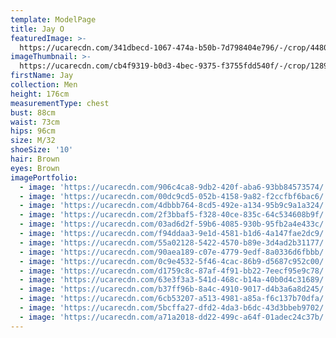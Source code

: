 ```yaml
---
template: ModelPage
title: Jay O
featuredImage: >-
  https://ucarecdn.com/341dbecd-1067-474a-b50b-7d798404e796/-/crop/4480x2849/0,1353/-/preview/
imageThumbnail: >-
  https://ucarecdn.com/cb4f9319-b0d3-4bec-9375-f3755fdd540f/-/crop/1289x1948/188,42/-/preview/
firstName: Jay
collection: Men
height: 176cm
measurementType: chest
bust: 88cm
waist: 73cm
hips: 96cm
size: M/32
shoeSize: '10'
hair: Brown
eyes: Brown
imagePortfolio:
  - image: 'https://ucarecdn.com/906c4ca8-9db2-420f-aba6-93bb84573574/'
  - image: 'https://ucarecdn.com/00dc9cd5-052b-4158-9a82-f2ccfbf6bac6/'
  - image: 'https://ucarecdn.com/4dbbb764-8cd5-492e-a134-95b9c9a1a324/'
  - image: 'https://ucarecdn.com/2f3bbaf5-f328-40ce-835c-64c534608b9f/'
  - image: 'https://ucarecdn.com/03ad6d2f-59b6-4085-930b-95fb2a4e433c/'
  - image: 'https://ucarecdn.com/f94ddaa3-9e1d-4581-b1d6-4a147fae2dc9/'
  - image: 'https://ucarecdn.com/55a02128-5422-4570-b89e-3d4ad2b31177/'
  - image: 'https://ucarecdn.com/90aea189-c07e-4779-9edf-8a0336d6fbbb/'
  - image: 'https://ucarecdn.com/0c9e4532-5f46-4cac-86b9-d5687c952c00/'
  - image: 'https://ucarecdn.com/d1759c8c-87af-4f91-bb22-7eecf95e9c78/'
  - image: 'https://ucarecdn.com/63e3f3a3-541d-468c-b14a-40b0d4c31689/'
  - image: 'https://ucarecdn.com/b37ff96b-8a4c-4910-9017-d4b3a6a8d245/'
  - image: 'https://ucarecdn.com/6cb53207-a513-4981-a85a-f6c137b70dfa/'
  - image: 'https://ucarecdn.com/5bcffa27-dfd2-4da3-b6dc-43d3bbeb9702/'
  - image: 'https://ucarecdn.com/a71a2018-dd22-499c-a64f-01adec24c37b/'
---
```


